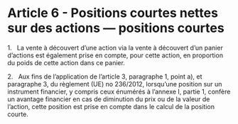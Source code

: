# Article 6 - Positions courtes nettes sur des actions — positions courtes


1.   La vente à découvert d’une action via la vente à découvert d’un panier d’actions est également prise en compte, pour cette action, en proportion du poids de cette action dans ce panier.

2.   Aux fins de l’application de l’article 3, paragraphe 1, point a), et paragraphe 3, du règlement (UE) no 236/2012, lorsqu’une position sur un instrument financier, y compris ceux énumérés à l’annexe I, partie 1, confère un avantage financier en cas de diminution du prix ou de la valeur de l’action, cette position est prise en compte dans le calcul de la position courte.
